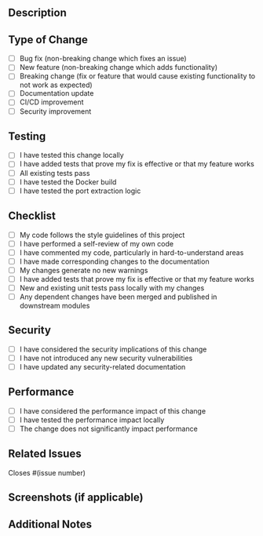 ## Description

<!-- Provide a brief description of the changes in this PR -->

## Type of Change

- [ ] Bug fix (non-breaking change which fixes an issue)
- [ ] New feature (non-breaking change which adds functionality)
- [ ] Breaking change (fix or feature that would cause existing functionality to not work as expected)
- [ ] Documentation update
- [ ] CI/CD improvement
- [ ] Security improvement

## Testing

- [ ] I have tested this change locally
- [ ] I have added tests that prove my fix is effective or that my feature works
- [ ] All existing tests pass
- [ ] I have tested the Docker build
- [ ] I have tested the port extraction logic

## Checklist

- [ ] My code follows the style guidelines of this project
- [ ] I have performed a self-review of my own code
- [ ] I have commented my code, particularly in hard-to-understand areas
- [ ] I have made corresponding changes to the documentation
- [ ] My changes generate no new warnings
- [ ] I have added tests that prove my fix is effective or that my feature works
- [ ] New and existing unit tests pass locally with my changes
- [ ] Any dependent changes have been merged and published in downstream modules

## Security

- [ ] I have considered the security implications of this change
- [ ] I have not introduced any new security vulnerabilities
- [ ] I have updated any security-related documentation

## Performance

- [ ] I have considered the performance impact of this change
- [ ] I have tested the performance impact locally
- [ ] The change does not significantly impact performance

## Related Issues

<!-- Link any related issues here -->
Closes #(issue number)

## Screenshots (if applicable)

<!-- Add screenshots to help explain your changes -->

## Additional Notes

<!-- Any additional information that reviewers should know -->
